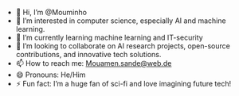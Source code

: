 - 👋 Hi, I’m @Mouminho
- 👀 I’m interested in computer science, especially AI and machine learning.
- 🌱 I’m currently learning machine learning and IT-security
- 💞️ I’m looking to collaborate on AI research projects, open-source contributions, and innovative tech solutions.
- 📫 How to reach me: Mouamen.sande@web.de
- 😄 Pronouns: He/Him
- ⚡ Fun fact: I’m a huge fan of sci-fi and love imagining future tech!
<!---
Mouminho/Mouminho is a ✨ special ✨ repository because its `README.md` (this file) appears on your GitHub profile.
You can click the Preview link to take a look at your changes.
--->

